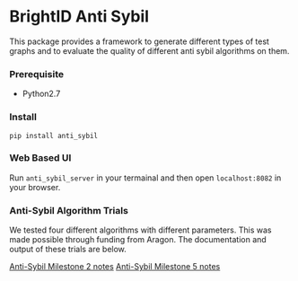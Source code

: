 # BrightID Anti Sybil

This package provides a framework to generate different types of test graphs and to evaluate the quality of different anti sybil algorithms on them.

### Prerequisite

- Python2.7

### Install

```
pip install anti_sybil
```

### Web Based UI

Run `anti_sybil_server` in your termainal and then open `localhost:8082` in your browser.

### Anti-Sybil Algorithm Trials

We tested four different algorithms with different parameters. This was made possible through funding from Aragon. The documentation and output of these trials are below.

[Anti-Sybil Milestone 2 notes](https://docs.google.com/document/d/1-mskGNiVxtoBWLRYypFXa003y1H9-ZAHJnXuc0i-xsE/edit#heading=h.44stmx2536if)
[Anti-Sybil Milestone 5 notes](https://docs.google.com/document/d/1C4wX-NjypgKKd92puqJTt9AiAHu55oWm3LqWbPeOBDM/edit#heading=h.44stmx2536if)
